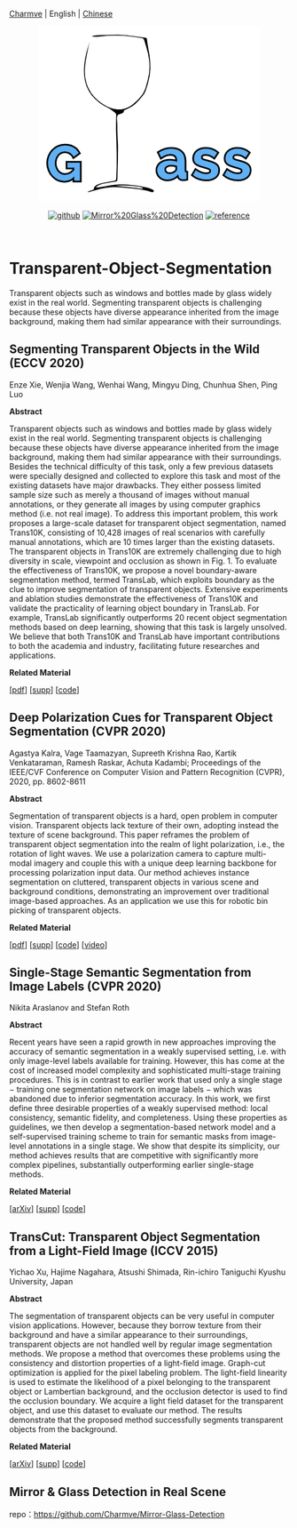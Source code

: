 <a href="https://github.com/Charmve" target="_blank">Charmve</a> | English | <a href=" " target="_blank">Chinese</a>

<div align="center">
    <img src="https://github.com/Charmve/Mirror-Glass-Detection/blob/master/logo-GlassDetec.png" width="400px">
</div>

<p align="center">
  <a href="https://github.com/Charmve"><img src="https://img.shields.io/badge/Github-Charmve-blue" alt="github"></a>
  <a href="https://github.com/Charmve/Mirror-Glass-Detection"><img src="https://img.shields.io/badge/Charmve-Glass%20Detect-red" alt="Mirror%20Glass%20Detection"></a>
  <a href="https://github.com/Charmve/Mirror-Glass-Detection/References.md"><img src="https://img.shields.io/badge/doc-Related%20Work-green" alt="reference"></a>
</p>

<br>

# Transparent-Object-Segmentation

Transparent objects such as windows and bottles made by glass widely exist in the real world. Segmenting transparent objects is challenging because these objects have diverse appearance inherited from the image background, making them had similar appearance with their surroundings.
<br>

## Segmenting Transparent Objects in the Wild (ECCV 2020)

Enze Xie, Wenjia Wang, Wenhai Wang, Mingyu Ding, Chunhua Shen, Ping Luo

<strong>Abstract</strong>

Transparent objects such as windows and bottles made by glass widely exist in the real world. Segmenting transparent objects is challenging because these objects have diverse appearance inherited from the image background, making them had similar appearance with their surroundings. Besides the technical difficulty of this task, only a few previous datasets were specially designed and collected to explore this task and most of the existing datasets have major drawbacks. They either possess limited sample size such as merely a thousand of images without manual annotations, or they generate all images by using computer graphics method (i.e. not real image). To address this important problem, this work proposes a large-scale dataset for transparent object segmentation, named Trans10K, consisting of 10,428 images of real scenarios with carefully manual annotations, which are 10 times larger than the existing datasets. The transparent objects in Trans10K are extremely challenging due to high diversity in scale, viewpoint and occlusion as shown in Fig. 1. To evaluate the effectiveness of Trans10K, we propose a novel boundary-aware segmentation method, termed TransLab, which exploits boundary as the clue to improve segmentation of transparent objects. Extensive experiments and ablation studies demonstrate the effectiveness of Trans10K and validate the practicality of learning object boundary in TransLab. For example, TransLab significantly outperforms 20 recent object segmentation methods based on deep learning, showing that this task is largely unsolved. We believe that both Trans10K and TransLab have important contributions to both the academia and industry, facilitating future researches and applications.

<strong>Related Material</strong>

[<a href="https://arxiv.org/pdf/2003.13948v3.pdf" target="_blank">pdf</a>] [<a href=" ">supp</a>] [<a href="https://github.com/xieenze/Segment_Transparent_Objects" target="_blank">code</a>]
<br>

## Deep Polarization Cues for Transparent Object Segmentation (CVPR 2020)

Agastya Kalra, Vage Taamazyan, Supreeth Krishna Rao, Kartik Venkataraman, Ramesh Raskar, Achuta Kadambi; Proceedings of the IEEE/CVF Conference on Computer Vision and Pattern Recognition (CVPR), 2020, pp. 8602-8611

<strong>Abstract</strong>

Segmentation of transparent objects is a hard, open problem in computer vision. Transparent objects lack texture of their own, adopting instead the texture of scene background. This paper reframes the problem of transparent object segmentation into the realm of light polarization, i.e., the rotation of light waves. We use a polarization camera to capture multi-modal imagery and couple this with a unique deep learning backbone for processing polarization input data. Our method achieves instance segmentation on cluttered, transparent objects in various scene and background conditions, demonstrating an improvement over traditional image-based approaches. As an application we use this for robotic bin picking of transparent objects.

<strong>Related Material</strong>

[<a href="https://openaccess.thecvf.com/content_CVPR_2020/papers/Kalra_Deep_Polarization_Cues_for_Transparent_Object_Segmentation_CVPR_2020_paper.pdf" target="_blank">pdf</a>] [<a href="https://openaccess.thecvf.com/content_CVPR_2020/supplemental/Kalra_Deep_Polarization_Cues_CVPR_2020_supplemental.pdf" target="_blank">supp</a>] [<a href="">code</a>] [<a href="https://www.youtube.com/watch?v=hF64LfsR5Lc" target="_blank">video</a>] 
<br>


## Single-Stage Semantic Segmentation from Image Labels (CVPR 2020)

Nikita Araslanov and Stefan Roth

<strong>Abstract</strong>

Recent years have seen a rapid growth in new approaches improving the accuracy of semantic segmentation in a weakly supervised setting, i.e. with only image-level labels available for training. However, this has come at the cost of increased model complexity and sophisticated multi-stage training procedures. This is in contrast to earlier work that used only a single stage − training one segmentation network on image labels − which was abandoned due to inferior segmentation accuracy. In this work, we first define three desirable properties of a weakly supervised method: local consistency, semantic fidelity, and completeness. Using these properties as guidelines, we then develop a segmentation-based network model and a self-supervised training scheme to train for semantic masks from image-level annotations in a single stage. We show that despite its simplicity, our method achieves results that are competitive with significantly more complex pipelines, substantially outperforming earlier single-stage methods.

<strong>Related Material</strong>

[<a href="https://arxiv.org/abs/2005.08104" target="_blank">arXiv</a>] [<a href="" target="_blank">supp</a>] [<a href="https://github.com/visinf/1-stage-wseg" target="_blank">code</a>]
<br>


## TransCut: Transparent Object Segmentation from a Light-Field Image (ICCV 2015)

Yichao Xu, Hajime Nagahara, Atsushi Shimada, Rin-ichiro Taniguchi
Kyushu University, Japan

<strong>Abstract</strong>

The segmentation of transparent objects can be very useful in computer vision applications. However, because they borrow texture from their background and have a similar
appearance to their surroundings, transparent objects are not handled well by regular image segmentation methods. We propose a method that overcomes these problems using the consistency and distortion properties of a light-field image. Graph-cut optimization is applied for the pixel labeling problem. The light-field linearity is used to estimate
the likelihood of a pixel belonging to the transparent object or Lambertian background, and the occlusion detector is used to find the occlusion boundary. We acquire a light
field dataset for the transparent object, and use this dataset to evaluate our method. The results demonstrate that the proposed method successfully segments transparent objects from the background.

<strong>Related Material</strong>

[<a href="https://arxiv.org/pdf/1511.06853v1.pdf" target="_blank">arXiv</a>] [<a href="" target="_blank">supp</a>] [<a href="" target="_blank">code</a>]


## Mirror & Glass Detection in Real Scene

repo：https://github.com/Charmve/Mirror-Glass-Detection
